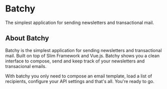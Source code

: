 # Batchy
 
The simplest application for sending newsletters and transactional mail.
 
## About Batchy

Batchy is the simplest application for sending newsletters and transactional mail.
Built on top of Slim Framework and Vue.js. Batchy shows you a clean interface to
compose, send and keep track of your newsletters and transacional emails.

With batchy you only need to compose an email template, load a list of recipients,
configure your API settings and that's all. You're ready to go.